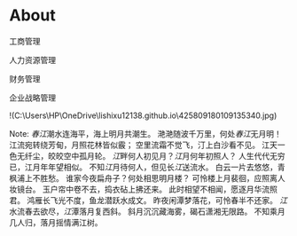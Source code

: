 # About

工商管理

人力资源管理

财务管理

企业战略管理

!(C:\Users\HP\OneDrive\lishixu12138.github.io\425809180109135340.jpg)

Note:  *春江*潮水连海平，海上明月共潮生。
滟滟随波千万里，何处*春江*无月明！
江流宛转绕芳甸，月照花林皆似霰；
空里流霜不觉飞，汀上白沙看不见。
江天一色无纤尘，皎皎空中孤月轮。
*江*畔何人初见月？*江*月何年初照人？
人生代代无穷已，江月年年望相似。
不知*江*月待何人，但见长*江*送流水。
白云一片去悠悠，青枫浦上不胜愁。
谁家今夜扁舟子？何处相思明月楼？
可怜楼上月裴徊，应照离人妆镜台。
玉户帘中卷不去，捣衣砧上拂还来。
此时相望不相闻，愿逐月华流照君。
鸿雁长飞光不度，鱼龙潜跃水成文。
昨夜闲潭梦落花，可怜春半不还家。
*江*水流春去欲尽，*江*潭落月复西斜。
斜月沉沉藏海雾，碣石潇湘无限路。
不知乘月几人归，落月摇情满江树。 